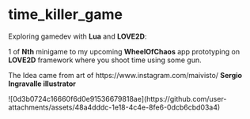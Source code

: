 # time_killer_game
Exploring gamedev with <b>Lua</b> and <b>LOVE2D</b>:
 <p>1 of <b>Nth</b> minigame to my upcoming <b>WheelOfChaos</b> app prototyping on <b>LOVE2D</b> framework where you shoot time using some gun.</p>
  <p>The Idea came from art of https://www.instagram.com/maivisto/ <b>Sergio Ingravalle illustrator</b></p>
![0d3b0724c16660f6d0e91536679818ae](https://github.com/user-attachments/assets/48a4dddc-1e18-4c4e-8fe6-0dcb6cbd03a4)
